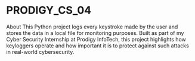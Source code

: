 # PRODIGY_CS_04
About This Python project logs every keystroke made by the user and stores the data in a local file for monitoring purposes. Built as part of my Cyber Security Internship at Prodigy InfoTech, this project highlights how keyloggers operate and how important it is to protect against such attacks in real-world cybersecurity.

